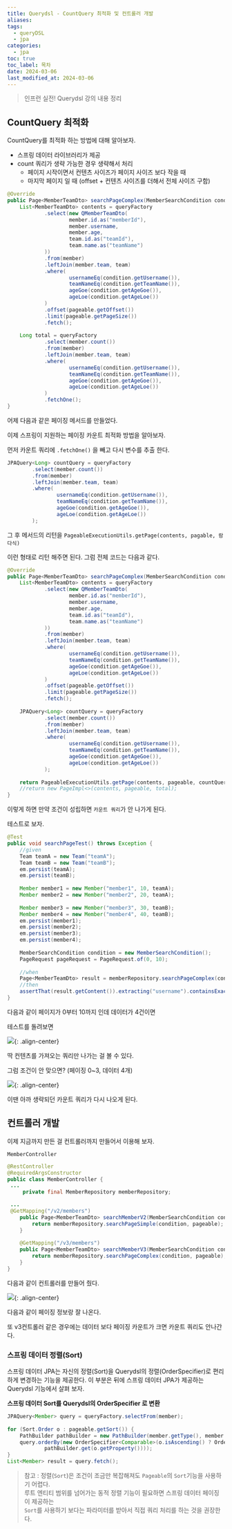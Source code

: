 ```yaml
---
title: Querydsl - CountQuery 최적화 및 컨트롤러 개발
aliases: 
tags:
  - queryDSL
  - jpa
categories:
  - jpa
toc: true
toc_label: 목차
date: 2024-03-06
last_modified_at: 2024-03-06
---
```

> 인프런 실전! Querydsl 강의 내용 정리

## CountQuery 최적화

CountQuery를 최적화 하는 방법에 대해 알아보자.

- 스프링 데이터 라이브러리가 제공
- count 쿼리가 생략 가능한 경우 생략해서 처리
	- 페이지 시작이면서 컨텐츠 사이즈가 페이지 사이즈 보다 작을 때
	- 마지막 페이지 일 때 (offset + 컨텐츠 사이즈를 더해서 전체 사이즈 구함)

```java
@Override  
public Page<MemberTeamDto> searchPageComplex(MemberSearchCondition condition, Pageable pageable) {
	List<MemberTeamDto> contents = queryFactory  
	        .select(new QMemberTeamDto(  
	                member.id.as("memberId"),  
	                member.username,  
	                member.age,  
	                team.id.as("teamId"),  
	                team.name.as("teamName")  
	        ))  
	        .from(member)  
	        .leftJoin(member.team, team)  
	        .where(  
	                usernameEq(condition.getUsername()),  
	                teamNameEq(condition.getTeamName()),  
	                ageGoe(condition.getAgeGoe()),  
	                ageLoe(condition.getAgeLoe())  
	        )  
	        .offset(pageable.getOffset())  
	        .limit(pageable.getPageSize())  
	        .fetch();
                
	Long total = queryFactory  
	        .select(member.count())  
	        .from(member)  
	        .leftJoin(member.team, team)  
	        .where(  
	                usernameEq(condition.getUsername()),  
	                teamNameEq(condition.getTeamName()),  
	                ageGoe(condition.getAgeGoe()),  
	                ageLoe(condition.getAgeLoe())  
	        )  
	        .fetchOne();
}    
```
어제 다음과 같은 페이징 메서드를 만들었다.

이제 스프링이 지원하는 페이징 카운트 최적화 방법을 알아보자.

먼저 카운트 쿼리에 `.fetchOne()` 을 빼고 다시 변수를 추출 한다.

```java
JPAQuery<Long> countQuery = queryFactory  
        .select(member.count())  
        .from(member)  
        .leftJoin(member.team, team)  
        .where(  
                usernameEq(condition.getUsername()),  
                teamNameEq(condition.getTeamName()),  
                ageGoe(condition.getAgeGoe()),  
                ageLoe(condition.getAgeLoe())  
        );
```

그 후 메서드의 리턴을 `PageableExecutionUtils.getPage(contents, pagable, 람다식)`

이런 형태로 리턴 해주면 된다.
그럼 전체 코드는 다음과 같다.
```java
@Override  
public Page<MemberTeamDto> searchPageComplex(MemberSearchCondition condition, Pageable pageable) {  
    List<MemberTeamDto> contents = queryFactory  
            .select(new QMemberTeamDto(  
                    member.id.as("memberId"),  
                    member.username,  
                    member.age,  
                    team.id.as("teamId"),  
                    team.name.as("teamName")  
            ))  
            .from(member)  
            .leftJoin(member.team, team)  
            .where(  
                    usernameEq(condition.getUsername()),  
                    teamNameEq(condition.getTeamName()),  
                    ageGoe(condition.getAgeGoe()),  
                    ageLoe(condition.getAgeLoe())  
            )  
            .offset(pageable.getOffset())  
            .limit(pageable.getPageSize())  
            .fetch();
            
    JPAQuery<Long> countQuery = queryFactory  
            .select(member.count())  
            .from(member)  
            .leftJoin(member.team, team)  
            .where(  
                    usernameEq(condition.getUsername()),  
                    teamNameEq(condition.getTeamName()),  
                    ageGoe(condition.getAgeGoe()),  
                    ageLoe(condition.getAgeLoe())  
            );  
  
    return PageableExecutionUtils.getPage(contents, pageable, countQuery::fetchOne);  
    //return new PageImpl<>(contents, pageable, total);  
}    
```

이렇게 하면 만약 조건이 성립하면 `카운트 쿼리`가 안 나가게 된다.

테스트로 보자.
```java
@Test  
public void searchPageTest() throws Exception {  
    //given  
    Team teamA = new Team("teamA");  
    Team teamB = new Team("teamB");  
    em.persist(teamA);  
    em.persist(teamB);  
  
    Member member1 = new Member("member1", 10, teamA);  
    Member member2 = new Member("member2", 20, teamA);  
  
    Member member3 = new Member("member3", 30, teamB);  
    Member member4 = new Member("member4", 40, teamB);  
    em.persist(member1);  
    em.persist(member2);  
    em.persist(member3);  
    em.persist(member4);  
  
    MemberSearchCondition condition = new MemberSearchCondition();  
    PageRequest pageRequest = PageRequest.of(0, 10);  
  
    //when  
    Page<MemberTeamDto> result = memberRepository.searchPageComplex(condition, pageRequest);  
    //then  
    assertThat(result.getContent()).extracting("username").containsExactly("member1", "member2", "member3", "member4");  
}
```

다음과 같이 페이지가 0부터 10까지 인데 데이터가 4건이면 

테스트를 돌려보면

![](https://i.imgur.com/C6aL0FQ.png){: .align-center}

딱 컨텐츠를 가져오는 쿼리만 나가는 걸 볼 수 있다.

그럼 조건이 안 맞으면?  (페이징 0~3, 데이터 4개) 

![](https://i.imgur.com/eXW8pGO.png){: .align-center}

이땐 아까 생략되던 카운트 쿼리가 다시 나오게 된다.


## 컨트롤러 개발

이제 지금까지 만든 걸 컨트롤러까지 만들어서 이용해 보자.

`MemberController`
```java
@RestController  
@RequiredArgsConstructor  
public class MemberController { 
 ...
	 private final MemberRepository memberRepository;

 ...
 @GetMapping("/v2/members")  
	public Page<MemberTeamDto> searchMemberV2(MemberSearchCondition condition, Pageable pageable) {  
	    return memberRepository.searchPageSimple(condition, pageable);  
	}  
	  
	@GetMapping("/v3/members")  
	public Page<MemberTeamDto> searchMemberV3(MemberSearchCondition condition, Pageable pageable) {  
	    return memberRepository.searchPageComplex(condition, pageable);  
	}
}
```


다음과 같이 컨트롤러를 만들어 줬다.

![](https://i.imgur.com/mlTgC5d.png){: .align-center}

다음과 같이 페이징 정보랑 잘 나온다. 

또 v3컨트롤러 같은 경우에는 데이터 보다 페이징 카운트가 크면 카운트 쿼리도 안나간다.

### 스프링 데이터 정렬(Sort)

스프링 데이터 JPA는 자신의 정렬(Sort)을 Querydsl의 정렬(OrderSpecifier)로 편리하게 변경하는 기능을 제공한다. 이 부분은 뒤에 스프링 데이터 JPA가 제공하는 Querydsl 기능에서 살펴 보자.

**스프링 데이터 Sort를 Querydsl의 OrderSpecifier 로 변환**
```java
JPAQuery<Member> query = queryFactory.selectFrom(member);  
  
for (Sort.Order o : pageable.getSort()) {  
    PathBuilder pathBuilder = new PathBuilder(member.getType(), member.getMetadata());  
    query.orderBy(new OrderSpecifier<Comparable>(o.isAscending() ? Order.ASC : Order.DESC,  
            pathBuilder.get(o.getProperty())));  
}  
List<Member> result = query.fetch();
```

> 참고 : 정렬(`Sort`)은 조건이 조금만 복잡해져도 `Pageable`의 `Sort`기능을 사용하기 어렵다. <br>루트 엔티티 범위를 넘어가는 동적 정렬 기능이 필요하면 스프링 데이터 페이징이 제공하는<br>`Sort`를 사용하기 보다는 파라미터를 받아서 직접 쿼리 처리를 하는 것을 권장한다.



